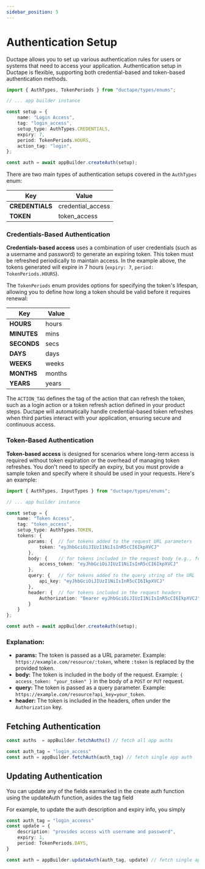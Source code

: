 ```yaml
---
sidebar_position: 5
---
```


# Authentication Setup

Ductape allows you to set up various authentication rules for users or systems that need to access your application. Authentication setup in Ductape is flexible, supporting both credential-based and token-based authentication methods.

```typescript
import { AuthTypes, TokenPeriods } from "ductape/types/enums";

// ... app builder instance

const setup = {
    name: "Login Access",
    tag: "login_access",
    setup_type: AuthTypes.CREDENTIALS,
    expiry: 7,
    period: TokenPeriods.HOURS,
    action_tag: "login",
};

const auth = await appBuilder.createAuth(setup);
```

There are two main types of authentication setups covered in the `AuthTypes` enum:

| Key             | Value            |
|-----------------|------------------|
| **CREDENTIALS** | credential_access |
| **TOKEN**       | token_access      |

### **Credentials-Based Authentication**

**Credentials-based access** uses a combination of user credentials (such as a username and password) to generate an expiring token. This token must be refreshed periodically to maintain access. In the example above, the tokens generated will expire in 7 hours (`expiry: 7`, `period: TokenPeriods.HOURS`).

The `TokenPeriods` enum provides options for specifying the token's lifespan, allowing you to define how long a token should be valid before it requires renewal:

| Key        | Value   |
|------------|---------|
| **HOURS**  | hours   |
| **MINUTES**| mins    |
| **SECONDS**| secs    |
| **DAYS**   | days    |
| **WEEKS**  | weeks   |
| **MONTHS** | months  |
| **YEARS**  | years   |

The `ACTION_TAG` defines the tag of the action that can refresh the token, such as a login action or a token refresh action defined in your product steps. Ductape will automatically handle credential-based token refreshes when third parties interact with your application, ensuring secure and continuous access.


### **Token-Based Authentication**

**Token-based access** is designed for scenarios where long-term access is required without token expiration or the overhead of managing token refreshes. You don't need to specify an expiry, but you must provide a sample token and specify where it should be used in your requests. Here's an example:

```typescript
import { AuthTypes, InputTypes } from "ductape/types/enums";

// ... app builder instance

const setup = {
    name: "Token Access",
    tag: "token_access",
    setup_type: AuthTypes.TOKEN,
    tokens: {
        params: {  // for tokens added to the request URL parameters
            token: "eyJhbGciOiJIUzI1NiIsInR5cCI6IkpXVCJ"
        },
        body: {    // for tokens included in the request body (e.g., for POST/PUT requests)
            access_token: "eyJhbGciOiJIUzI1NiIsInR5cCI6IkpXVCJ"
        },
        query: {   // for tokens added to the query string of the URL
            api_key: "eyJhbGciOiJIUzI1NiIsInR5cCI6IkpXVCJ"
        },
        header: {  // for tokens included in the request headers
            Authorization: "Bearer eyJhbGciOiJIUzI1NiIsInR5cCI6IkpXVCJ" // sample token
        }
    }
};

const auth = await appBuilder.createAuth(setup);
```

### Explanation:
- **params:** The token is passed as a URL parameter. Example: `https://example.com/resource/:token`, where `:token` is replaced by the provided token.
- **body:** The token is included in the body of the request. Example: `{ access_token: "your_token" }` in the body of a `POST` or `PUT` request.
- **query:** The token is passed as a query parameter. Example: `https://example.com/resource?api_key=your_token`.
- **header:** The token is included in the headers, often under the `Authorization` key.

## Fetching Authentication

``` typescript
const auths  = appBuilder.fetchAuths() // fetch all app auths
```

``` typescript
const auth_tag = "login_access"
const auth = appBuilder.fetchAuth(auth_tag) // fetch single app auth
```

## Updating Authentication

You can update any of the fields earmarked in the create auth function using the updateAuth function, asides the tag field

For example, to update the auth description and expiry info, you simply 

``` typescript
const auth_tag = "login_acceess"
const update = {
    description: "provides access with username and password",
    expiry: 1,
    period: TokenPeriods.DAYS,
}

const auth = appBuilder.updateAuth(auth_tag, update) // fetch single app auth
```